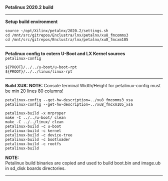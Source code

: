**Petalinux 2020.2 build**  

---  
**Setup build environment**

```
source ~/opt/Xilinx/petalnx/2020.2/settings.sh
cd /mnt/src/gitrepos/Enclustra/lnx/petalnx/xu8_fmcomms3
cd /mnt/src/gitrepos/Enclustra/lnx/petalnx/xu8_fmcxm105
```
---
**Petalinux config to extern U-Boot and LX Kernel sources**  
`petalinux-config`  
```
${PROOT}/../../u-boot/u-boot-rpt
${PROOT}/../../linux/linux-rpt
```
---  

**Build XU8:**
**NOTE:** Console terminal Width/Height for petalinux-config must be min 20 lines 80 columns!
```
petalinux-config --get-hw-description=../xu8_fmcomms3_xsa
petalinux-config --get-hw-description=../xu8_fmcxm105_xsa

petalinux-build -x mrproper
make -C ../../u-boot/ clean
make -C ../../linux/ clean
petalinux-build -c u-boot
petalinux-build -c kernel
petalinux-build -c device-tree
petalinux-build -c bootloader
petalinux-build -c rootfs
petalinux-build
```

**NOTE:**  
Petalinux build binaries are copied and used to build boot.bin and image.ub in sd_disk boards directories.  

---
